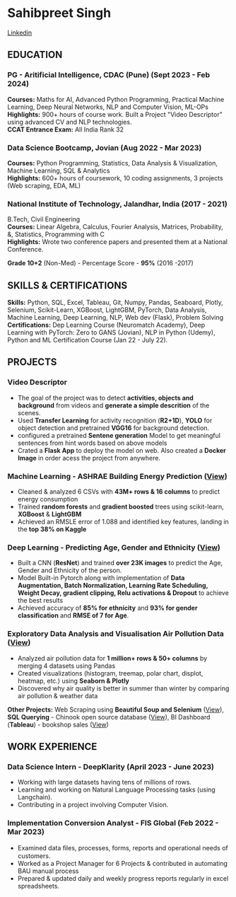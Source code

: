 
# Sahibpreet Singh
[Linkedin](http://linkedin.com/in/ssahibpreetsingh)   

## EDUCATION

### PG - Aritificial Intelligence, CDAC (Pune)                                                           (Sept 2023 - Feb 2024)
**Courses:** Maths for AI, Advanced Python Programming, Practical Machine Learning, Deep Neural Networks, NLP and Computer Vision, ML-OPs <br>
**Highlights:** 900+ hours of course work. Built a Project "Video Descriptor" using advanced CV and NLP technologies.<br>
**CCAT Entrance Exam:** All India Rank 32
### Data Science Bootcamp, Jovian                                                                        (Aug 2022 - Mar 2023)
**Courses:** Python Programming, Statistics, Data Analysis & Visualization, Machine Learning, SQL & Analytics <br>
**Highlights:** 600+ hours of coursework, 10 coding assignments, 3 projects (Web scraping, EDA, ML)

### National Institute of Technology, Jalandhar, India                                                        (2017 - 2021)
B.Tech, Civil Engineering<br>
**Courses:** Linear Algebra, Calculus, Fourier Analysis, Matrices, Probability, &, Statistics, Programming with C<br>
**Highlights:** Wrote two conference papers and presented them at a National Conference.

**Grade 10+2** (Non-Med) - Percentage Score - **95%**							 (2016 -2017)

## SKILLS & CERTIFICATIONS

**Skills:** Python, SQL, Excel, Tableau, Git, Numpy, Pandas, Seaboard, Plotly, Selenium, Scikit-Learn, XGBoost, LightGBM, PyTorch, Data Analysis, Machine Learning, Deep Learning, NLP, Web dev (Flask), Problem Solving  <br>
**Certifications:**  Dep Learning Course (Neuromatch Academy), Deep Learning with PyTorch: Zero to GANS (Jovian), NLP in Python (Udemy), Python and ML Certification Course (Jan 22 - July 22).


## PROJECTS

### Video Descriptor
- The goal of the project was to detect **activities, objects and background** from videos and **generate a simple descrition** of the scenes.
- Used **Transfer Learning** for activity recognition (**R2+1D**), **YOLO** for object detection and pretrained **VGG16** for background detection.
- configured a pretrained **Sentene generation** Model to get meaningful sentences from hint words based on above models
- Crated a **Flask App** to deploy the model on web. Also created a **Docker Image** in order acess the project from anywhere.

### Machine Learning - ASHRAE Building Energy Prediction ([View](https://jovian.com/ssahibpreetsingh/ashrae-great-energy-predictor))
- Cleaned & analyzed 6 CSVs with **43M+ rows & 16 columns** to predict energy consumption
- Trained **random forests** and **gradient boosted** trees using scikit-learn, **XGBoost** & **LightGBM**
- Achieved an RMSLE error of 1.088 and identified key features, landing in the **top 38% on Kaggle** 


### Deep Learning - Predicting Age, Gender and  Ethnicity ([View](https://jovian.com/ssahibpreetsingh/age-gender-ethnicity-predictor))
- Built a CNN (**ResNet**) and trained **over 23K images** to predict the Age, Gender and Ethnicity of the person.
- Model Built-in Pytorch along with implementation of **Data Augmentation, Batch Normalization, Learning Rate Scheduling, Weight Decay, gradient clipping, Relu activations & Dropout** to achieve the best results
- Achieved accuracy of **85% for ethnicity** and **93% for gender classification** and **RMSE of 7 for Age**.


### Exploratory Data Analysis and Visualisation Air Pollution Data ([View](https://jovian.com/ssahibpreetsingh/air-pollution-data-analysis))
- Analyzed air pollution data for **1 million+ rows & 50+ columns** by merging 4 datasets using Pandas
- Created visualizations (histogram, treemap, polar chart, displot, heatmap, etc.) using **Seaborn & Plotly**
- Discovered why air quality is better in summer than winter by comparing air pollution & weather data

**Other Projects:** Web Scraping using **Beautiful Soup and Selenium** ([View](https://jovian.com/ssahibpreetsingh/scraping-hotels-from-booking-com)), **SQL Querying** - Chinook open source database ([View](https://jovian.com/ssahibpreetsingh/sql-mini-project)), BI Dashboard (**Tableau**) - bookshop sales ([View](https://public.tableau.com/app/profile/sahibpreet.singh3917/viz/Ver1_16652936831650/OVerview))

## WORK EXPERIENCE
### Data Science Intern - DeepKlarity                                                                           (April 2023 - June 2023) 
- Working with large datasets having tens of millions of rows.
- Learning and working on Natural Language Processing tasks (using Langchain).
- Contributing in a project involving Computer Vision.
### Implementation Conversion Analyst - FIS Global                                                              (Feb 2022 - Mar 2023)
- Examined data ﬁles, processes, forms, reports and operational needs of customers.
- Worked as a Project Manager for 6 Projects & contributed in automating BAU manual process 
- Prepared & updated daily and weekly progress reports regularly in excel spreadsheets.
